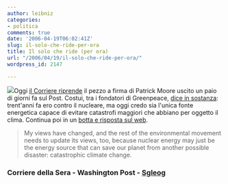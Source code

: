 ```yaml
---
author: leibniz
categories:
- politica
comments: true
date: '2006-04-19T06:02:41Z'
slug: il-solo-che-ride-per-ora
title: Il solo che ride (per ora)
url: "/2006/04/19/il-solo-che-ride-per-ora/"
wordpress_id: 2147

---
```

![](https://www.sgleog.com/2005site/images/naidheachdan/nuclear.gif)Oggi [il Corriere riprende](https://www.corriere.it/edicola/index.jsp?path=PRIMA_PAGINA&doc=NUKE) il pezzo a firma di Patrick Moore uscito un paio di giorni fa sul Post. Costui, tra i fondatori di Greenpeace, [dice in sostanza](https://www.washingtonpost.com/wp-dyn/content/article/2006/04/14/AR2006041401209.html?sub=AR): trent'anni fa ero contro il nucleare, ma oggi credo sia l'unica fonte energetica capace di evitare catastrofi maggiori che abbiano per oggetto il clima. Continua poi in un [botta e risposta sul web](https://www.washingtonpost.com/wp-dyn/content/discussion/2006/04/13/DI2006041301125.html?sub=AR).


> My views have changed, and the rest of the environmental movement needs to update its views, too, because nuclear energy may just be the energy source that can save our planet from another possible disaster: catastrophic climate change.




### Corriere della Sera - Washington Post - [Sgleog](https://www.sgleog.com/2005site/naidheachd.htm)

